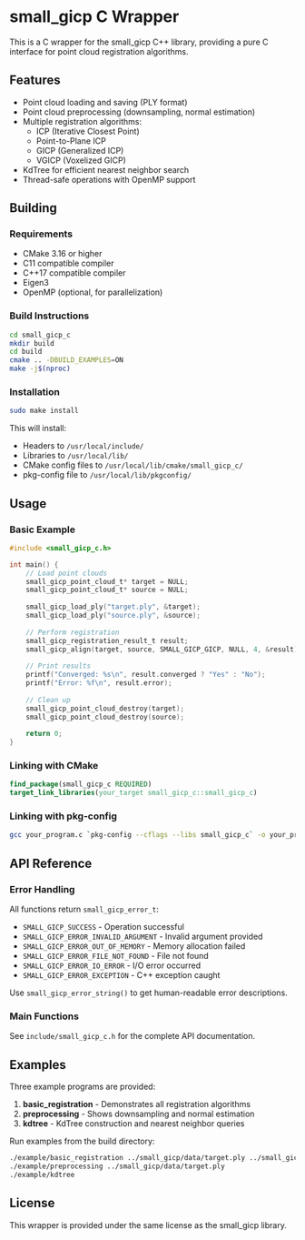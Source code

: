 # small_gicp C Wrapper

This is a C wrapper for the small_gicp C++ library, providing a pure C interface for point cloud registration algorithms.

## Features

- Point cloud loading and saving (PLY format)
- Point cloud preprocessing (downsampling, normal estimation)
- Multiple registration algorithms:
  - ICP (Iterative Closest Point)
  - Point-to-Plane ICP
  - GICP (Generalized ICP)
  - VGICP (Voxelized GICP)
- KdTree for efficient nearest neighbor search
- Thread-safe operations with OpenMP support

## Building

### Requirements

- CMake 3.16 or higher
- C11 compatible compiler
- C++17 compatible compiler
- Eigen3
- OpenMP (optional, for parallelization)

### Build Instructions

```bash
cd small_gicp_c
mkdir build
cd build
cmake .. -DBUILD_EXAMPLES=ON
make -j$(nproc)
```

### Installation

```bash
sudo make install
```

This will install:
- Headers to `/usr/local/include/`
- Libraries to `/usr/local/lib/`
- CMake config files to `/usr/local/lib/cmake/small_gicp_c/`
- pkg-config file to `/usr/local/lib/pkgconfig/`

## Usage

### Basic Example

```c
#include <small_gicp_c.h>

int main() {
    // Load point clouds
    small_gicp_point_cloud_t* target = NULL;
    small_gicp_point_cloud_t* source = NULL;
    
    small_gicp_load_ply("target.ply", &target);
    small_gicp_load_ply("source.ply", &source);
    
    // Perform registration
    small_gicp_registration_result_t result;
    small_gicp_align(target, source, SMALL_GICP_GICP, NULL, 4, &result);
    
    // Print results
    printf("Converged: %s\n", result.converged ? "Yes" : "No");
    printf("Error: %f\n", result.error);
    
    // Clean up
    small_gicp_point_cloud_destroy(target);
    small_gicp_point_cloud_destroy(source);
    
    return 0;
}
```

### Linking with CMake

```cmake
find_package(small_gicp_c REQUIRED)
target_link_libraries(your_target small_gicp_c::small_gicp_c)
```

### Linking with pkg-config

```bash
gcc your_program.c `pkg-config --cflags --libs small_gicp_c` -o your_program
```

## API Reference

### Error Handling

All functions return `small_gicp_error_t`:
- `SMALL_GICP_SUCCESS` - Operation successful
- `SMALL_GICP_ERROR_INVALID_ARGUMENT` - Invalid argument provided
- `SMALL_GICP_ERROR_OUT_OF_MEMORY` - Memory allocation failed
- `SMALL_GICP_ERROR_FILE_NOT_FOUND` - File not found
- `SMALL_GICP_ERROR_IO_ERROR` - I/O error occurred
- `SMALL_GICP_ERROR_EXCEPTION` - C++ exception caught

Use `small_gicp_error_string()` to get human-readable error descriptions.

### Main Functions

See `include/small_gicp_c.h` for the complete API documentation.

## Examples

Three example programs are provided:

1. **basic_registration** - Demonstrates all registration algorithms
2. **preprocessing** - Shows downsampling and normal estimation
3. **kdtree** - KdTree construction and nearest neighbor queries

Run examples from the build directory:

```bash
./example/basic_registration ../small_gicp/data/target.ply ../small_gicp/data/source.ply
./example/preprocessing ../small_gicp/data/target.ply
./example/kdtree
```

## License

This wrapper is provided under the same license as the small_gicp library.